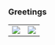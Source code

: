 ### Greetings

<table>
<tr style="border: none !important;">
    <td style="border: none !important;"><img src="https://github-readme-stats.vercel.app/api?username=mstgnz&show_icons=true&count_private=true&theme=darcula"></td>
    <td style="border: none !important;"><img src="https://github-readme-stats.vercel.app/api/top-langs/?username=mstgnz&langs_count=8&layout=compact&hide=css,makefile&theme=darcula"></td>
  </tr>
</table>